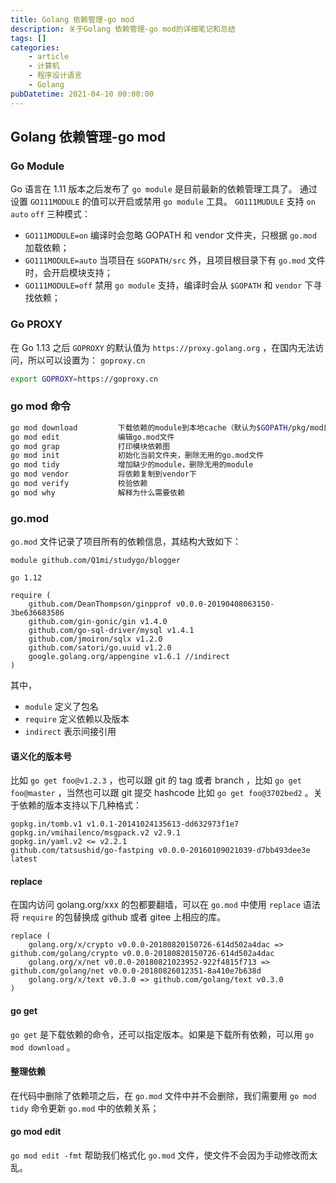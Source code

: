 ```yaml
---
title: Golang 依赖管理-go mod
description: 关于Golang 依赖管理-go mod的详细笔记和总结
tags: []
categories:
    - article
    - 计算机
    - 程序设计语言
    - Golang
pubDatetime: 2021-04-10 00:00:00
---
```


## Golang 依赖管理-go mod

### Go Module

Go 语言在 1.11 版本之后发布了 `go module` 是目前最新的依赖管理工具了。
通过设置 `GO111MODULE` 的值可以开启或禁用 `go module` 工具。
`GO111MUDULE` 支持 `on` `auto` `off` 三种模式：

-   `GO111MODULE=on` 编译时会忽略 GOPATH 和 vendor 文件夹，只根据 `go.mod` 加载依赖；
-   `GO111MODULE=auto` 当项目在 `$GOPATH/src` 外，且项目根目录下有 `go.mod` 文件时，会开启模块支持；
-   `GO111MODULE=off` 禁用 `go module` 支持，编译时会从 `$GOPATH` 和 `vendor` 下寻找依赖；

### Go PROXY

在 Go 1.13 之后 `GOPROXY` 的默认值为 `https://proxy.golang.org` ，在国内无法访问，所以可以设置为： `goproxy.cn`

```bash
export GOPROXY=https://goproxy.cn
```

### go mod 命令

```bash
go mod download         下载依赖的module到本地cache（默认为$GOPATH/pkg/mod目录）
go mod edit             编辑go.mod文件
go mod grap             打印模块依赖图
go mod init             初始化当前文件夹，删除无用的go.mod文件
go mod tidy             增加缺少的module，删除无用的module
go mod vendor           将依赖复制到vendor下
go mod verify           校验依赖
go mod why              解释为什么需要依赖
```

### go.mod

`go.mod` 文件记录了项目所有的依赖信息，其结构大致如下：

```code
module github.com/Q1mi/studygo/blogger

go 1.12

require (
    github.com/DeanThompson/ginpprof v0.0.0-20190408063150-3be636683586
    github.com/gin-gonic/gin v1.4.0
    github.com/go-sql-driver/mysql v1.4.1
    github.com/jmoiron/sqlx v1.2.0
    github.com/satori/go.uuid v1.2.0
    google.golang.org/appengine v1.6.1 //indirect
)
```

其中，

-   `module` 定义了包名
-   `require` 定义依赖以及版本
-   `indirect` 表示间接引用

#### 语义化的版本号

比如 `go get foo@v1.2.3` ，也可以跟 git 的 tag 或者 branch ，比如 `go get foo@master` ，当然也可以跟 git 提交 hashcode 比如 `go get foo@3702bed2` 。关于依赖的版本支持以下几种格式：

```code
gopkg.in/tomb.v1 v1.0.1-20141024135613-dd632973f1e7
gopkg.in/vmihailenco/msgpack.v2 v2.9.1
gopkg.in/yaml.v2 <= v2.2.1
github.com/tatsushid/go-fastping v0.0.0-20160109021039-d7bb493dee3e
latest
```

#### replace

在国内访问 golang.org/xxx 的包都要翻墙，可以在 `go.mod` 中使用 `replace` 语法将 `require` 的包替换成 github 或者 gitee 上相应的库。

```code
replace (
    golang.org/x/crypto v0.0.0-20180820150726-614d502a4dac => github.com/golang/crypto v0.0.0-20180820150726-614d502a4dac
    golang.org/x/net v0.0.0-20180821023952-922f4815f713 => github.com/golang/net v0.0.0-20180826012351-8a410e7b638d
    golang.org/x/text v0.3.0 => github.com/golang/text v0.3.0
)
```

#### go get

`go get` 是下载依赖的命令，还可以指定版本。如果是下载所有依赖，可以用 `go mod download` 。

#### 整理依赖

在代码中删除了依赖项之后，在 `go.mod` 文件中并不会删除，我们需要用 `go mod tidy` 命令更新 `go.mod` 中的依赖关系；

#### go mod edit

`go mod edit -fmt` 帮助我们格式化 `go.mod` 文件，使文件不会因为手动修改而太乱。


